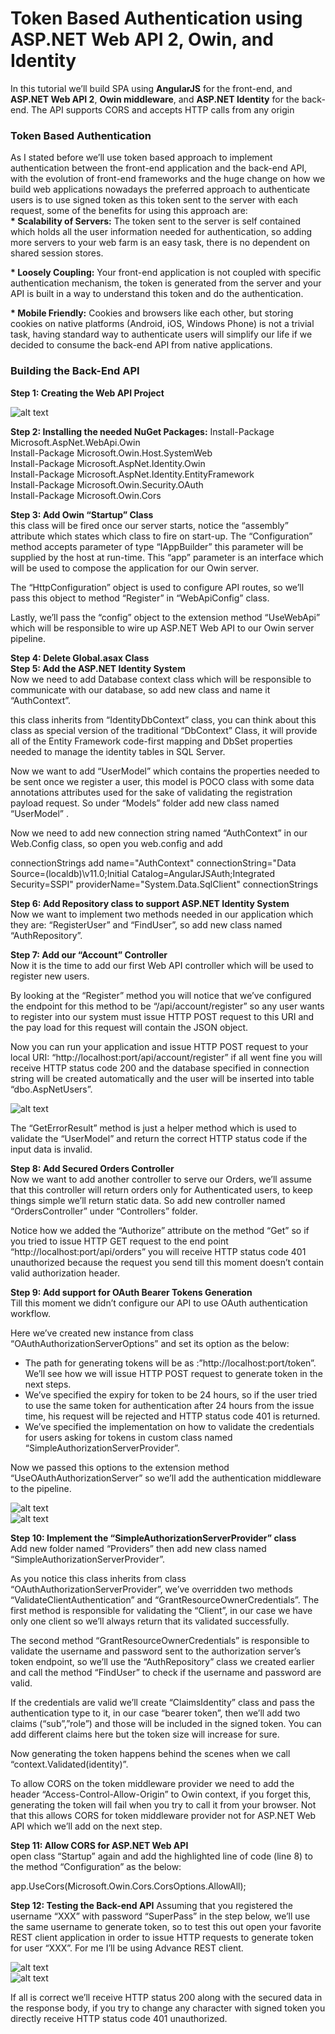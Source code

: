 # Token Based Authentication using ASP.NET Web API 2, Owin, and Identity

In this tutorial we’ll build SPA using <b>AngularJS</b> for the front-end, and <b>ASP.NET Web API 2</b>, <b>Owin middleware</b>, and <b>ASP.NET Identity</b> for the back-end.
The API supports CORS and accepts HTTP calls from any origin

<h3>Token Based Authentication</h3>
As I stated before we’ll use token based approach to implement authentication between the front-end application and the back-end API, with the evolution of front-end frameworks and the huge change on how we build web applications nowadays the preferred approach to authenticate users is to use signed token as this token sent to the server with each request, some of the benefits for using this approach are:<br />
<b>* Scalability of Servers:</b> The token sent to the server is self contained which holds all the user information needed for authentication, so adding more servers to your web farm is an easy task, there is no dependent on shared session stores.

<b>* Loosely Coupling:</b> Your front-end application is not coupled with specific authentication mechanism, the token is generated from the server and your API is built in a way to understand this token and do the authentication.

<b>* Mobile Friendly:</b> Cookies and browsers like each other, but storing cookies on native platforms (Android, iOS, Windows Phone) is not a trivial task, having standard way to authenticate users will simplify our life if we decided to consume the back-end API from native applications.

<h3>Building the Back-End API</h3>
<b>Step 1: Creating the Web API Project</b><br />

![alt text](https://github.com/vegasuay/AngularJSAuth/blob/master/AngularJSAuthentication/Images/createproject.PNG)

<b>Step 2: Installing the needed NuGet Packages:</b>
Install-Package Microsoft.AspNet.WebApi.Owin<br />
Install-Package Microsoft.Owin.Host.SystemWeb<br />
Install-Package Microsoft.AspNet.Identity.Owin<br />
Install-Package Microsoft.AspNet.Identity.EntityFramework<br />
Install-Package Microsoft.Owin.Security.OAuth<br />
Install-Package Microsoft.Owin.Cors<br />

<b>Step 3: Add Owin “Startup” Class</b><br />
this class will be fired once our server starts, notice the “assembly” attribute which states which class to fire on start-up. The “Configuration” method accepts parameter of type “IAppBuilder” this parameter will be supplied by the host at run-time. This “app” parameter is an interface which will be used to compose the application for our Owin server.

The “HttpConfiguration” object is used to configure API routes, so we’ll pass this object to method “Register” in “WebApiConfig” class.

Lastly, we’ll pass the “config” object to the extension method “UseWebApi” which will be responsible to wire up ASP.NET Web API to our Owin server pipeline.

<b>Step 4: Delete Global.asax Class</b>
<br />
<b>Step 5: Add the ASP.NET Identity System</b><br />
Now we need to add Database context class which will be responsible to communicate with our database, so add new class and name it “AuthContext”.

this class inherits from “IdentityDbContext” class, you can think about this class as special version of the traditional “DbContext” Class, it will provide all of the Entity Framework code-first mapping and DbSet properties needed to manage the identity tables in SQL Server.

Now we want to add “UserModel” which contains the properties needed to be sent once we register a user, this model is POCO class with some data annotations attributes used for the sake of validating the registration payload request. So under “Models” folder add new class named “UserModel” .

Now we need to add new connection string named “AuthContext” in our Web.Config class, so open you web.config and add 

connectionStrings
    add name="AuthContext" connectionString="Data Source=(localdb)\v11.0;Initial Catalog=AngularJSAuth;Integrated Security=SSPI" providerName="System.Data.SqlClient"
connectionStrings

<b>Step 6: Add Repository class to support ASP.NET Identity System</b><br />
Now we want to implement two methods needed in our application which they are: “RegisterUser” and “FindUser”, so add new class named “AuthRepository”.

<b>Step 7: Add our “Account” Controller</b><br>
Now it is the time to add our first Web API controller which will be used to register new users.

By looking at the “Register” method you will notice that we’ve configured the endpoint for this method to be “/api/account/register” so any user wants to register into our system must issue HTTP POST request to this URI and the pay load for this request will contain the JSON object.

Now you can run your application and issue HTTP POST request to your local URI: “http://localhost:port/api/account/register” if all went fine you will receive HTTP status code 200 and the database specified in connection string will be created automatically and the user will be inserted into table “dbo.AspNetUsers”.

![alt text](https://github.com/vegasuay/AngularJSAuth/blob/master/AngularJSAuthentication/Images/post_register.PNG)

The “GetErrorResult” method is just a helper method which is used to validate the “UserModel” and return the correct HTTP status code if the input data is invalid.

<b>Step 8: Add Secured Orders Controller</b><br />
Now we want to add another controller to serve our Orders, we’ll assume that this controller will return orders only for Authenticated users, to keep things simple we’ll return static data. So add new controller named “OrdersController” under “Controllers” folder.

Notice how we added the “Authorize” attribute on the method “Get” so if you tried to issue HTTP GET request to the end point “http://localhost:port/api/orders” you will receive HTTP status code 401 unauthorized because the request you send till this moment doesn’t contain valid authorization header.

<b>Step 9: Add support for OAuth Bearer Tokens Generation</b><br>
Till this moment we didn’t configure our API to use OAuth authentication workflow.

Here we’ve created new instance from class “OAuthAuthorizationServerOptions” and set its option as the below:

* The path for generating tokens will be as :”http://localhost:port/token”. We’ll see how we will issue HTTP POST request to generate token in the next steps.
* We’ve specified the expiry for token to be 24 hours, so if the user tried to use the same token for authentication after 24 hours from the issue time, his request will be rejected and HTTP status code 401 is returned.
* We’ve specified the implementation on how to validate the credentials for users asking for tokens in custom class named “SimpleAuthorizationServerProvider”.

Now we passed this options to the extension method “UseOAuthAuthorizationServer” so we’ll add the authentication middleware to the pipeline.

![alt text](https://github.com/vegasuay/AngularJSAuth/blob/master/AngularJSAuthentication/Images/post_token.PNG)<br />
![alt text](https://github.com/vegasuay/AngularJSAuth/blob/master/AngularJSAuthentication/Images/post_token_response.PNG)<br />

<b>Step 10: Implement the “SimpleAuthorizationServerProvider” class</b><br />
Add new folder named “Providers” then add new class named “SimpleAuthorizationServerProvider”.

As you notice this class inherits from class “OAuthAuthorizationServerProvider”, we’ve overridden two methods “ValidateClientAuthentication” and “GrantResourceOwnerCredentials”. The first method is responsible for validating the “Client”, in our case we have only one client so we’ll always return that its validated successfully.

The second method “GrantResourceOwnerCredentials” is responsible to validate the username and password sent to the authorization server’s token endpoint, so we’ll use the “AuthRepository” class we created earlier and call the method “FindUser” to check if the username and password are valid.

If the credentials are valid we’ll create “ClaimsIdentity” class and pass the authentication type to it, in our case “bearer token”, then we’ll add two claims (“sub”,”role”) and those will be included in the signed token. You can add different claims here but the token size will increase for sure.

Now generating the token happens behind the scenes when we call “context.Validated(identity)”.

To allow CORS on the token middleware provider we need to add the header “Access-Control-Allow-Origin” to Owin context, if you forget this, generating the token will fail when you try to call it from your browser. Not that this allows CORS for token middleware provider not for ASP.NET Web API which we’ll add on the next step.

<b>Step 11: Allow CORS for ASP.NET Web API</b><br />
open class “Startup” again and add the highlighted line of code (line 8) to the method “Configuration” as the below:

app.UseCors(Microsoft.Owin.Cors.CorsOptions.AllowAll);

<b>Step 12: Testing the Back-end API</b>
Assuming that you registered the username “XXX” with password “SuperPass” in the step below, we’ll use the same username to generate token, so to test this out open your favorite REST client application in order to issue HTTP requests to generate token for user “XXX”. For me I’ll be using Advance REST client.

![alt text](https://github.com/vegasuay/AngularJSAuth/blob/master/AngularJSAuthentication/Images/get_orders.PNG)<br />
![alt text](https://github.com/vegasuay/AngularJSAuth/blob/master/AngularJSAuthentication/Images/get_orders_response.PNG)<br />

If all is correct we’ll receive HTTP status 200 along with the secured data in the response body, if you try to change any character with signed token you directly receive HTTP status code 401 unauthorized.



